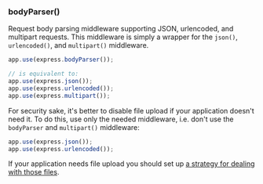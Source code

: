 <h3 id='bodyParser'>bodyParser()</h3>

Request body parsing middleware supporting JSON, urlencoded,
and multipart requests. This middleware is simply a wrapper
for the `json()`, `urlencoded()`, and
`multipart()` middleware.

```js
app.use(express.bodyParser());

// is equivalent to:
app.use(express.json());
app.use(express.urlencoded());
app.use(express.multipart());
```

For security sake, it's better to disable file upload if your application
doesn't need it. To do this, use only the needed middleware, i.e. don't use
the `bodyParser` and `multipart()` middleware:

```js
app.use(express.json());
app.use(express.urlencoded());
```

If your application needs file upload you should set up
<a href='https://groups.google.com/d/msg/express-js/iP2VyhkypHo/5AXQiYN3RPcJ'>a strategy for dealing with those files</a>.
